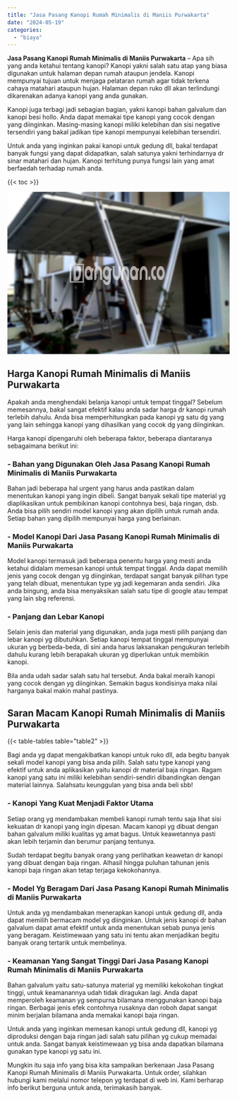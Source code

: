 ```yaml
---
title: "Jasa Pasang Kanopi Rumah Minimalis di Maniis Purwakarta"
date: "2024-05-19"
categories: 
  - "biaya"
---
```


**Jasa Pasang Kanopi Rumah Minimalis di Maniis Purwakarta** – Apa sih yang anda ketahui tentang kanopi? Kanopi yakni salah satu atap yang biasa digunakan untuk halaman depan rumah ataupun jendela. Kanopi mempunyai tujuan untuk menjaga pelataran rumah agar tidak terkena cahaya matahari ataupun hujan. Halaman depan ruko dll akan terlindungi dikarenakan adanya kanopi yang anda gunakan.

Kanopi juga terbagi jadi sebagian bagian, yakni kanopi bahan galvalum dan kanopi besi hollo. Anda dapat memakai tipe kanopi yang cocok dengan yang diinginkan. Masing-masing kanopi miliki kelebihan dan sisi negative tersendiri yang bakal jadikan tipe kanopi mempunyai kelebihan tersendiri.

Untuk anda yang inginkan pakai kanopi untuk gedung dll, bakal terdapat banyak fungsi yang dapat didapatkan, salah satunya yakni terhindarnya dr sinar matahari dan hujan. Kanopi terhitung punya fungsi lain yang amat berfaedah terhadap rumah anda.

{{< toc >}}

![Jasa Pasang Kanopi Rumah Minimalis di Maniis Purwakarta](/images/harga-kanopi-minimalis-60.png)

## Harga Kanopi Rumah Minimalis di Maniis Purwakarta

Apakah anda menghendaki belanja kanopi untuk tempat tinggal? Sebelum memesannya, bakal sangat efektif kalau anda sadar harga dr kanopi rumah terlebih dahulu. Anda bisa memperhitungkan pada kanopi yg satu dg yang yang lain sehingga kanopi yang dihasilkan yang cocok dg yang diinginkan.

Harga kanopi dipengaruhi oleh beberapa faktor, beberapa diantaranya sebagaimana berikut ini:

### \- Bahan yang Digunakan Oleh Jasa Pasang Kanopi Rumah Minimalis di Maniis Purwakarta

Bahan jadi beberapa hal urgent yang harus anda pastikan dalam menentukan kanopi yang ingin dibeli. Sangat banyak sekali tipe material yg diaplikasikan untuk pembikinan kanopi contohnya besi, baja ringan, dsb. Anda bisa pilih sendiri model kanopi yang akan dipilih untuk rumah anda. Setiap bahan yang dipilih mempunyai harga yang berlainan.

### \- Model Kanopi Dari Jasa Pasang Kanopi Rumah Minimalis di Maniis Purwakarta

Model kanopi termasuk jadi beberapa penentu harga yang mesti anda ketahui didalam memesan kanopi untuk tempat tinggal. Anda dapat memilih jenis yang cocok dengan yg diinginkan, terdapat sangat banyak pilihan type yang telah dibuat, menentukan type yg jadi kegemaran anda sendiri. Jika anda bingung, anda bisa menyaksikan salah satu tipe di google atau tempat yang lain sbg referensi.

### \- Panjang dan Lebar Kanopi

Selain jenis dan material yang digunakan, anda juga mesti pilih panjang dan lebar kanopi yg dibutuhkan. Setiap kanopi tempat tinggal mempunyai ukuran yg berbeda-beda, di sini anda harus laksanakan pengukuran terlebih dahulu kurang lebih berapakah ukuran yg diperlukan untuk membikin kanopi.

Bila anda udah sadar salah satu hal tersebut. Anda bakal meraih kanopi yang cocok dengan yg diinginkan. Semakin bagus kondisinya maka nilai harganya bakal makin mahal pastinya.

## Saran Macam Kanopi Rumah Minimalis di Maniis Purwakarta

{{< table-tables table="table2" >}}

Bagi anda yg dapat mengakibatkan kanopi untuk ruko dll, ada begitu banyak sekali model kanopi yang bisa anda pilih. Salah satu type kanopi yang efektif untuk anda aplikasikan yaitu kanopi dr material baja ringan. Ragam kanopi yang satu ini miliki kelebihan sendiri-sendiri dibandingkan dengan material lainnya. Salahsatu keunggulan yang bisa anda beli sbb!

### \- Kanopi Yang Kuat Menjadi Faktor Utama

Setiap orang yg mendambakan membeli kanopi rumah tentu saja lihat sisi kekuatan dr kanopi yang ingin dipesan. Macam kanopi yg dibuat dengan bahan galvalum miliki kualitas yg amat bagus. Untuk keawetannya pasti akan lebih terjamin dan berumur panjang tentunya.

Sudah terdapat begitu banyak orang yang perlihatkan keawetan dr kanopi yang dibuat dengan baja ringan. Alhasil hingga puluhan tahunan jenis kanopi baja ringan akan tetap terjaga kekokohannya.

### \- Model Yg Beragam Dari Jasa Pasang Kanopi Rumah Minimalis di Maniis Purwakarta

Untuk anda yg mendambakan menerapkan kanopi untuk gedung dll, anda dapat memilih bermacam model yg diinginkan. Untuk jenis kanopi dr bahan galvalum dapat amat efektif untuk anda menentukan sebab punya jenis yang beragam. Keistimewaan yang satu ini tentu akan menjadikan begitu banyak orang tertarik untuk membelinya.

### \- Keamanan Yang Sangat Tinggi Dari Jasa Pasang Kanopi Rumah Minimalis di Maniis Purwakarta

Bahan galvalum yaitu satu-satunya material yg memiliki kekokohan tingkat tinggi, untuk keamanannya udah tidak diragukan lagi. Anda dapat memperoleh keamanan yg sempurna bilamana menggunakan kanopi baja ringan. Berbagai jenis efek contohnya rusaknya dan roboh dapat sangat minim berjalan bilamana anda memakai kanopi baja ringan.

Untuk anda yang inginkan memesan kanopi untuk gedung dll, kanopi yg diproduksi dengan baja ringan jadi salah satu pilihan yg cukup memadai untuk anda. Sangat banyak keistimewaan yg bisa anda dapatkan bilamana gunakan type kanopi yg satu ini.

Mungkin itu saja info yang bisa kita sampaikan berkenaan Jasa Pasang Kanopi Rumah Minimalis di Maniis Purwakarta. Untuk order, silahkan hubungi kami melalui nomor telepon yg terdapat di web ini. Kami berharap info berikut berguna untuk anda, terimakasih banyak.
